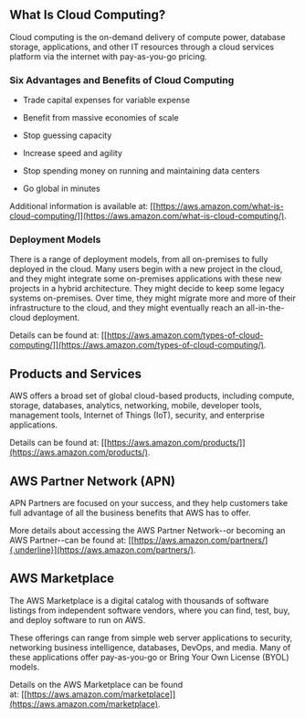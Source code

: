 What Is Cloud Computing? 
------------------------

Cloud computing is the on-demand delivery of compute power, database
storage, applications, and other IT resources through a cloud services
platform via the internet with pay-as-you-go pricing.

### Six Advantages and Benefits of Cloud Computing 

-   Trade capital expenses for variable expense

-   Benefit from massive economies of scale

-   Stop guessing capacity

-   Increase speed and agility

-   Stop spending money on running and maintaining data centers

-   Go global in minutes

Additional information is available
at: [[https://aws.amazon.com/what-is-cloud-computing/]](https://aws.amazon.com/what-is-cloud-computing/).

### Deployment Models 
There is a range of deployment models, from all on-premises to fully
deployed in the cloud. Many users begin with a new project in the cloud,
and they might integrate some on-premises applications with these new
projects in a hybrid architecture. They might decide to keep some legacy
systems on-premises. Over time, they might migrate more and more of
their infrastructure to the cloud, and they might eventually reach an
all-in-the-cloud deployment.

Details can be found
at: [[https://aws.amazon.com/types-of-cloud-computing/]](https://aws.amazon.com/types-of-cloud-computing/).

Products and Services 
---------------------

AWS offers a broad set of global cloud-based products, including
compute, storage, databases, analytics, networking, mobile, developer
tools, management tools, Internet of Things (IoT), security, and
enterprise applications.

Details can be found
at: [[https://aws.amazon.com/products/]](https://aws.amazon.com/products/).

AWS Partner Network (APN) 
-------------------------

APN Partners are focused on your success, and they help customers take
full advantage of all the business benefits that AWS has to offer.

More details about accessing the AWS Partner Network\--or becoming an
AWS Partner\--can be found
at: [[https://aws.amazon.com/partners/]{.underline}](https://aws.amazon.com/partners/).

AWS Marketplace 
---------------

The AWS Marketplace is a digital catalog with thousands of software
listings from independent software vendors, where you can find, test,
buy, and deploy software to run on AWS.

These offerings can range from simple web server applications to
security, networking business intelligence, databases, DevOps, and
media. Many of these applications offer pay-as-you-go or Bring Your Own
License (BYOL) models.

Details on the AWS Marketplace can be found
at: [[https://aws.amazon.com/marketplace]](https://aws.amazon.com/marketplace).
